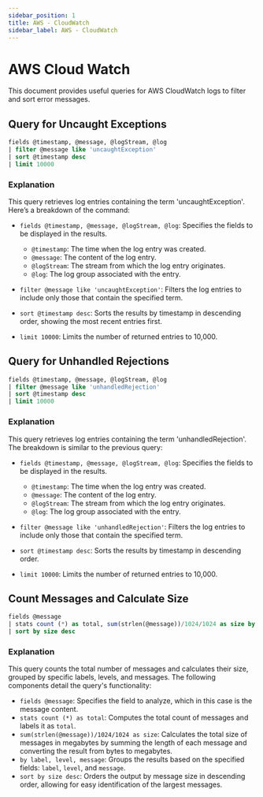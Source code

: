```yaml
---
sidebar_position: 1
title: AWS - CloudWatch
sidebar_label: AWS - CloudWatch
---
```


# AWS Cloud Watch

This document provides useful queries for AWS CloudWatch logs to filter and sort error messages.

## Query for Uncaught Exceptions

```sql
fields @timestamp, @message, @logStream, @log
| filter @message like 'uncaughtException'
| sort @timestamp desc
| limit 10000
```

### Explanation
This query retrieves log entries containing the term 'uncaughtException'. Here’s a breakdown of the command:
- `fields @timestamp, @message, @logStream, @log`: Specifies the fields to be displayed in the results.
  - `@timestamp`: The time when the log entry was created.
  - `@message`: The content of the log entry.
  - `@logStream`: The stream from which the log entry originates.
  - `@log`: The log group associated with the entry.

- `filter @message like 'uncaughtException'`: Filters the log entries to include only those that contain the specified term.

- `sort @timestamp desc`: Sorts the results by timestamp in descending order, showing the most recent entries first.

- `limit 10000`: Limits the number of returned entries to 10,000.

## Query for Unhandled Rejections

```sql
fields @timestamp, @message, @logStream, @log
| filter @message like 'unhandledRejection'
| sort @timestamp desc
| limit 10000
```

### Explanation
This query retrieves log entries containing the term 'unhandledRejection'. The breakdown is similar to the previous query:
- `fields @timestamp, @message, @logStream, @log`: Specifies the fields to be displayed in the results.
  - `@timestamp`: The time when the log entry was created.
  - `@message`: The content of the log entry.
  - `@logStream`: The stream from which the log entry originates.
  - `@log`: The log group associated with the entry.

- `filter @message like 'unhandledRejection'`: Filters the log entries to include only those that contain the specified term.

- `sort @timestamp desc`: Sorts the results by timestamp in descending order.

- `limit 10000`: Limits the number of returned entries to 10,000.


## Count Messages and Calculate Size

```sql
fields @message
| stats count (*) as total, sum(strlen(@message))/1024/1024 as size by label, level, message
| sort by size desc
```

### Explanation
This query counts the total number of messages and calculates their size, grouped by specific labels, levels, and messages. The following components detail the query's functionality:

- `fields @message`: Specifies the field to analyze, which in this case is the message content.
- `stats count (*) as total`: Computes the total count of messages and labels it as `total`.
- `sum(strlen(@message))/1024/1024 as size`: Calculates the total size of messages in megabytes by summing the length of each message and converting the result from bytes to megabytes.
- `by label, level, message`: Groups the results based on the specified fields: `label`, `level`, and `message`.
- `sort by size desc`: Orders the output by message size in descending order, allowing for easy identification of the largest messages.
